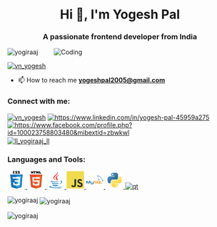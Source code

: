 

<h1 align="center">Hi 👋, I'm Yogesh Pal</h1>
<h3 align="center">A passionate frontend developer from India</h3>

<img align="right" alt="Coding" width="400" src="https://media4.giphy.com/media/VTtANKl0beDFQRLDTh/giphy.gif?cid=ecf05e47bfyewj7s3gjw1jhcb7sglu9baao7fuhaykn1n9l9&ep=v1_gifs_search&rid=giphy.gif&ct=g">

<p align="left"> <img src="https://komarev.com/ghpvc/?username=yogiraaj&label=Profile%20views&color=0e75b6&style=flat" alt="yogiraaj" /> </p>

<p align="left"> <a href="https://twitter.com/vn_yogesh" target="blank"><img src="https://img.shields.io/twitter/follow/vn_yogesh?logo=twitter&style=for-the-badge" alt="vn_yogesh" /></a> </p>

- 📫 How to reach me **yogeshpal2005@gmail.com**

<h3 align="left">Connect with me:</h3>
<p align="left">
<a href="https://twitter.com/vn_yogesh" target="blank"><img align="center" src="https://raw.githubusercontent.com/rahuldkjain/github-profile-readme-generator/master/src/images/icons/Social/twitter.svg" alt="vn_yogesh" height="30" width="40" /></a>
<a href="https://linkedin.com/in/https://www.linkedin.com/in/yogesh-pal-45959a275" target="blank"><img align="center" src="https://raw.githubusercontent.com/rahuldkjain/github-profile-readme-generator/master/src/images/icons/Social/linked-in-alt.svg" alt="https://www.linkedin.com/in/yogesh-pal-45959a275" height="30" width="40" /></a>
<a href="https://fb.com/https://www.facebook.com/profile.php?id=100023758803480&mibextid=zbwkwl" target="blank"><img align="center" src="https://raw.githubusercontent.com/rahuldkjain/github-profile-readme-generator/master/src/images/icons/Social/facebook.svg" alt="https://www.facebook.com/profile.php?id=100023758803480&mibextid=zbwkwl" height="30" width="40" /></a>
<a href="https://instagram.com/ll_yogiraaj_ll" target="blank"><img align="center" src="https://raw.githubusercontent.com/rahuldkjain/github-profile-readme-generator/master/src/images/icons/Social/instagram.svg" alt="ll_yogiraaj_ll" height="30" width="40" /></a>
</p>

<h3 align="left">Languages and Tools:</h3>
<p align="left"> <a href="https://www.w3schools.com/css/" target="_blank" rel="noreferrer"> <img src="https://raw.githubusercontent.com/devicons/devicon/master/icons/css3/css3-original-wordmark.svg" alt="css3" width="40" height="40"/> </a> <a href="https://www.w3.org/html/" target="_blank" rel="noreferrer"> <img src="https://raw.githubusercontent.com/devicons/devicon/master/icons/html5/html5-original-wordmark.svg" alt="html5" width="40" height="40"/> </a> <a href="https://www.java.com" target="_blank" rel="noreferrer"> <img src="https://raw.githubusercontent.com/devicons/devicon/master/icons/java/java-original.svg" alt="java" width="40" height="40"/> </a> <a href="https://developer.mozilla.org/en-US/docs/Web/JavaScript" target="_blank" rel="noreferrer"> <img src="https://raw.githubusercontent.com/devicons/devicon/master/icons/javascript/javascript-original.svg" alt="javascript" width="40" height="40"/> </a> <a href="https://www.mysql.com/" target="_blank" rel="noreferrer"> <img src="https://raw.githubusercontent.com/devicons/devicon/master/icons/mysql/mysql-original-wordmark.svg" alt="mysql" width="40" height="40"/> </a> <a href="https://www.python.org" target="_blank" rel="noreferrer"> <img src="https://raw.githubusercontent.com/devicons/devicon/master/icons/python/python-original.svg" alt="python" width="40" height="40"/> </a> <a href="https://www.qt.io/" target="_blank" rel="noreferrer"> <img src="https://upload.wikimedia.org/wikipedia/commons/0/0b/Qt_logo_2016.svg" alt="qt" width="40" height="40"/> </a> </p>

<p><img align="left" src="https://github-readme-stats.vercel.app/api/top-langs?username=yogiraaj&show_icons=true&locale=en&layout=compact" alt="yogiraaj" /></p>

<p>&nbsp;<img align="center" src="https://github-readme-stats.vercel.app/api?username=yogiraaj&show_icons=true&locale=en" alt="yogiraaj" /></p>

<p><img align="center" src="https://github-readme-streak-stats.herokuapp.com/?user=yogiraaj&" alt="yogiraaj" /></p>

